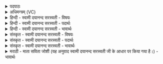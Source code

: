 <details><summary>पदपाठः</summary>

इ॒र॒ज्यन्। अ॒ग्ने॒। प्र॒थ॒य॒स्व॒। ज॒न्तुभि॒रिति॑ ज॒न्तुऽभिः॑। अ॒स्मेऽइत्य॒स्मे। रायः॑। अ॒म॒र्त्य॒। सः। द॒र्श॒तस्य॑। वपु॑षः। वि। रा॒ज॒सि॒। पृ॒णक्षि॑। सा॒न॒सिम्। क्रतु॑म्। १०९।
</details>

<details><summary>अधिमन्त्रम् (VC)</summary>

- अग्निर्देवता
- पाकाग्निर्ऋषिः
- निचृदार्षी पङ्क्तिः
- पञ्चमः
</details>

<details><summary>हिन्दी - स्वामी दयानन्द सरस्वती - विषयः</summary>

मनुष्य कैसा हो, यह विषय अगले मन्त्र में कहा है ॥
</details>

<details><summary>हिन्दी - स्वामी दयानन्द सरस्वती - पदार्थः</summary>

पदार्थान्वयभाषाः -  हे (अमर्त्य) नाश और संसारी मनुष्यों के स्वभाव से रहित (अग्ने) अग्नि के समान पुरुषार्थी ! जो (इरज्यन्) ऐश्वर्य्य का सञ्चय करते हुए आप (दर्शतस्य) देखने योग्य (वपुषः) रूप का (सानसिम्) सनातन (क्रतुम्) बुद्धि का (पृणक्षि) सम्बन्ध करते हो और उसी बुद्धि में विशेष करके (विराजसि) शोभित होते हो, (सः) सो आप (अस्मे) हम लोगों के लिये (जन्तुभिः) मनुष्यादि प्राणियों से (रायः) धनों का (प्रथयस्व) विस्तार कीजिये ॥१०९ ॥
</details>

<details><summary>हिन्दी - स्वामी दयानन्द सरस्वती - भावार्थः</summary>

भावार्थभाषाः -  जो पुरुष मनुष्यों के लिये सनातन वेदविद्या को देता और सुन्दर आचार में विराजमान होता है, वही ऐश्वर्य्य को प्राप्त हो के दूसरों के लिये प्राप्त करा सकता है ॥१०९ ॥
</details>

<details><summary>संस्कृत - स्वामी दयानन्द सरस्वती - विषयः</summary>

मनुष्यः कीदृशो भवेदित्याह ॥
</details>

<details><summary>संस्कृत - स्वामी दयानन्द सरस्वती - पदार्थः</summary>

पदार्थान्वयभाषाः -  हे अमर्त्याग्ने ! य इरज्यंस्त्वं दर्शतस्य वपुषः सानसिं क्रतुं पृणक्षि, तत्रैव विराजसि, सोऽस्मे जन्तुभी रायः प्रथयस्व ॥१०९ ॥
</details>

<details><summary>संस्कृत - स्वामी दयानन्द सरस्वती - भावार्थः</summary>

भावार्थभाषाः -  यो मनुष्येभ्यः सनातनीं वेदविद्यां ददाति, सुरूपाचारे विराजते, स एवैश्वर्य्यं लब्ध्वाऽन्येभ्यः प्रापयितुं शक्नोति ॥१०९ ॥
</details>

<details><summary>मराठी - माता सविता जोशी (यह अनुवाद स्वामी दयानन्द सरस्वती जी के आधार पर किया गया है।) - भावार्थः</summary>

भावार्थभाषाः -  जो पुरुष मानवांसाठी सनातन वेदविद्या देतो व उत्तम आचरणयुक्त असतो तोच ऐश्वर्य प्राप्त करून दुसऱ्यांनाही ऐश्वर्य प्राप्त करून देऊ शकतो.
</details>